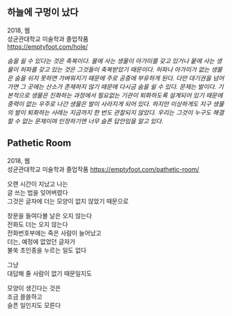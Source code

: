 
하늘에 구멍이 났다
---
2018, 웹  
성균관대학교 미술학과 졸업작품  
https://emptyfoot.com/hole/

_숨을 쉴 수 있다는 것은 축복이다. 물에 사는 생물이 아가미를 갖고 있거나 뭍에 사는 생물이 허파를 갖고 있는 것은 그것들이 축복받았기 때문이다. 허파나 아가미가 없는 생물은 숨을 쉬지 못하면 가벼워지기 때문에 주로 공중에 부유하게 된다. 다만 대기권을 넘어가면 그 곳에는 산소가 존재하지 않기 때문에 다시금 숨을 쉴 수 있다. 문제는 발이다. 기본적으로 생물은 진화하는 과정에서 필요없는 기관이 퇴화하도록 설계되어 있기 때문에 중력이 없는 우주로 나간 생물은 발이 사라지게 되어 있다. 하지만 이상하게도 지구 생물의 발이 퇴화하는 사례는 지금까지 한 번도 관찰되지 않았다. 우리는 그것이 누구도 해결할 수 없는 문제이며 인정하기엔 너무 슬픈 답안임을 알고 있다._
  
  
  
  
  
  
  
Pathetic Room
---
2018, 웹  
성균관대학교 미술학과 졸업작품
https://emptyfoot.com/pathetic-room/
  
오랜 시간이 지났고 나는  
글 쓰는 법을 잊어버렸다  
그것은 글자에 더는 모양이 없지 않았기 때문으로  
  
창문을 들여다볼 날은 오지 않는다  
전화도 더는 오지 않는다  
전화번호부에는 죽은 사람이 늘어났고  
더는, 예정에 없었던 글자가  
불쑥 초인종을 누르는 일도 없다  
  
그냥  
대답해 줄 사람이 없기 때문일지도  
  
모양이 생긴다는 것은  
조금 쓸쓸하고  
슬픈 일인지도 모른다  
